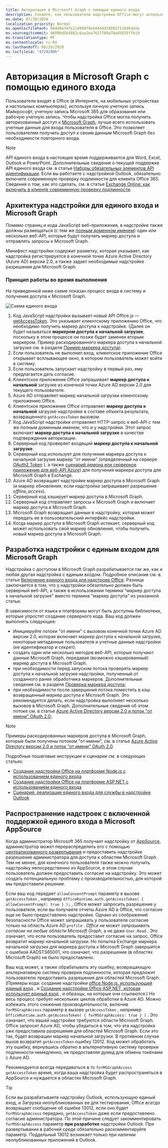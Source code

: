```yaml
---
title: Авторизация в Microsoft Graph с помощью единого входа
description: Узнайте, как пользователи надстройки Office могут использовать единый вход (SSO) для получения данных из Microsoft Graph.
ms.date: 07/30/2020
localization_priority: Normal
ms.openlocfilehash: 68440a347e11d909f0ebd4d4d29892711646da5e
ms.sourcegitcommit: 9609bd5b4982cdaa2ea7637709a78a45835ffb19
ms.translationtype: MT
ms.contentlocale: ru-RU
ms.lasthandoff: 08/28/2020
ms.locfileid: "47292906"
---
```

# <a name="authorize-to-microsoft-graph-with-sso"></a>Авторизация в Microsoft Graph с помощью единого входа

Пользователи входят в Office (в Интернете, на мобильных устройствах и настольных компьютерах), используя личную учетную запись Майкрософт, учетную запись Microsoft 365 для образования или рабочую учетную запись. Чтобы надстройка Office могла получить авторизованный доступ к [Microsoft Graph](https://developer.microsoft.com/graph/docs), лучше всего использовать учетные данные для входа пользователя в Office. Это позволяет пользователям получить доступ к своим данным Microsoft Graph без необходимости повторного входа.

> [!NOTE]
> API единого входа в настоящее время поддерживается для Word, Excel, Outlook и PowerPoint. Дополнительные сведения о текущей поддержке API единого входа см. в статье [Наборы обязательных элементов API идентификации](/office/dev/add-ins/reference/requirement-sets/identity-api-requirement-sets).
> Если вы работаете с надстройкой Outlook, обязательно включите современную проверку подлинности для клиента Office 365. Сведения о том, как это сделать, см. в статье [Exchange Online: как включить в клиенте современную проверку подлинности](https://social.technet.microsoft.com/wiki/contents/articles/32711.exchange-online-how-to-enable-your-tenant-for-modern-authentication.aspx).


## <a name="add-in-architecture-for-sso-and-microsoft-graph"></a>Архитектура надстройки для единого входа и Microsoft Graph

Помимо страниц и кода JavaScript веб-приложения, в надстройке также должны размещаться (с тем же [полным доменном именем](/windows/desktop/DNS/f-gly#_dns_fully_qualified_domain_name_fqdn__gly)) один или несколько веб-API, которые будут получать маркер доступа и отправлять запросы к Microsoft Graph.

Манифест надстройки содержит разметку, которая указывает, как надстройка регистрируется в конечной точке Azure Active Directory (Azure AD) версии 2.0, а также задает необходимые надстройке разрешения для Microsoft Graph.

### <a name="how-it-works-at-runtime"></a>Принцип работы во время выполнения

На приведенной ниже схеме показан процесс входа в систему и получения доступа к Microsoft Graph.

![Схема единого входа](../images/sso-access-to-microsoft-graph.png)

1. Код JavaScript надстройки вызывает новый API Office.js — [getAccessToken](/javascript/api/office-runtime/officeruntime.auth#getaccesstoken-options-). Это указывает клиентскому приложению Office, что необходимо получить маркер доступа к надстройке. (Далее он будет называться **маркером доступа к начальной загрузке**, поскольку в этом процессе он позже будет заменен вторым маркером. Пример раскодированного маркера доступа к начальной загрузке см. в разделе [Пример маркера доступа](sso-in-office-add-ins.md#example-access-token)).
2. Если пользователь не выполнил вход, клиентское приложение Office открывает всплывающее окно, в котором пользователь может войти в систему.
3. Если пользователь запускает надстройку в первый раз, ему предлагается дать согласие.
4. Клиентское приложение Office запрашивает **маркер доступа к начальной** загрузке из конечной точки Azure AD версии 2.0 для текущего пользователя.
5. Azure AD отправляет маркер начальной загрузки клиентскому приложению Office.
6. Клиентское приложение Office отправляет **маркер доступа к начальной** загрузке надстройке в составе объекта результата, возвращенного `getAccessToken` вызовом.
7. Код JavaScript надстройки отправляет HTTP-запрос к веб-API с тем же полным доменным именем, что и у надстройки. Этот запрос включает **маркер доступа к начальной загрузке** в качестве подтверждения авторизации.
8. Серверный код проверяет входящий **маркер доступа к начальной загрузке**.
9. Серверный код использует для получения маркера доступа к начальной загрузке маркер "от имени" (определенный на сервере [OAuth2 Token](https://tools.ietf.org/html/draft-ietf-oauth-token-exchange-02) ), а также [сценарий демона или серверное приложение для веб-API Azure](/azure/active-directory/develop/active-directory-authentication-scenarios)) для получения маркера доступа для Microsoft Graph в Exchange.
10. Azure AD возвращает надстройке маркер доступа в Microsoft Graph (и маркер обновления, если надстройка запрашивает разрешение *offline_access*).
11. Серверный код кэширует маркер доступа в Microsoft Graph.
12. Серверный код отправляет запросы к Microsoft Graph и включает маркер доступа в Microsoft Graph.
13. Microsoft Graph возвращает данные в надстройку, которая может передать ее в пользовательский интерфейс надстройки.
14. Когда маркер доступа в Microsoft Graph истекает, серверный код может использовать свой маркер обновления, чтобы получить новый маркер доступа в Microsoft Graph.

## <a name="develop-an-sso-add-in-that-accesses-microsoft-graph"></a>Разработка надстройки с единым входом для Microsoft Graph

Надстройка с доступом в Microsoft Graph разрабатывается так же, как и любая другая надстройка с единым входом. Подробное описание см. в статье [Включение единого входа для надстроек Office](../develop/sso-in-office-add-ins.md). Разница заключается в том, что у надстройки обязательно должен быть серверный веб-API, а также в использовании термина "маркер доступа к начальной загрузке" вместо термина "маркер доступа" из указанной статьи.

В зависимости от языка и платформы могут быть доступны библиотеки, которые упростят создание серверного кода. Ваш код должен выполнять следующее:

* Инициируйте потоки "от имени" с вызовом конечной точки Azure AD версии 2.0, которая включает маркер доступа к начальной загрузке, некоторые метаданные пользователя и учетные данные надстройки (ее идентификатор и секрет).
* создать один или несколько методов веб-API, которые получают данные Microsoft Graph, передавая (возможно кэшированный) маркер доступа в Microsoft Graph.
* при необходимости перед запуском потока проверять маркер доступа к начальной загрузке надстройки, полученный от созданного ранее обработчика маркеров. Дополнительные сведения см. в разделе [Проверка маркера доступа](sso-in-office-add-ins.md#validate-the-access-token); 
* при необходимости после завершения потока поместить в кэш возвращенный маркер доступа к Microsoft Graph. Это рекомендуется делать, если надстройка выполняет несколько вызовов в Microsoft Graph. Дополнительные сведения об этом потоке см. в статье [Azure Active Directory версии 2.0 и поток "от имени" OAuth 2.0](/azure/active-directory/develop/active-directory-v2-protocols-oauth-on-behalf-of);

> [!NOTE]
> Примеры раскодированных маркеров доступа в Microsoft Graph, которые были получены потоком "от имени", см. в статье [Azure Active Directory версии 2.0 и поток "от имени" OAuth 2.0](/azure/active-directory/develop/active-directory-v2-protocols-oauth-on-behalf-of).

Подробные пошаговые инструкции и сценарии см. в следующих статьях:

* [Создание надстройки Office на платформе Node.js с использованием единого входа](create-sso-office-add-ins-nodejs.md)
* [Создание надстройки Office на платформе ASP.NET с использованием единого входа](create-sso-office-add-ins-aspnet.md)
* [Сценарий: реализация единого входа для службы в надстройке Outlook](../outlook/implement-sso-in-outlook-add-in.md)

## <a name="distributing-sso-enabled-add-ins-in-microsoft-appsource"></a>Распространение надстроек с включенной поддержкой единого входа в Microsoft AppSource

Когда администратор Microsoft 365 получает надстройку от [AppSource](https://appsource.microsoft.com), администратор может перераспределить его с помощью [централизованного развертывания](../publish/centralized-deployment.md) и предоставить надстройке разрешение администратора для доступа к областям Microsoft Graph. Тем не менее, для конечного пользователя также можно получить надстройку непосредственно из AppSource, в этом случае пользователь должен предоставить согласие на надстройку. Это может создать потенциальную проблему с производительностью, для которой мы предоставили решение.

Если ваш код передает `allowConsentPrompt` параметр в вызове `getAccessToken` , например `OfficeRuntime.auth.getAccessToken( { allowConsentPrompt: true } );` , Office может запросить разрешение у пользователя, если вы получаете отчеты Azure AD в Office, что согласие еще не было предоставлено надстройке. Однако из соображений безопасности Office может запрашивать у пользователя согласие только на область Azure AD `profile` . *Office не может запрашивать согласие на любые области Microsoft Graph*, а не даже `User.Read` . Это означает, что если пользователь предоставит согласие на запрос, Office возвратит маркер начальной загрузки. Но попытка Exchange маркера начальной загрузки для маркера доступа к Microsoft Graph завершится с ошибкой AADSTS65001, что означает, что разрешение (в областях Microsoft Graph) не было предоставлено.

Ваш код может, а также обрабатывать эту ошибку, возвращающую альтернативную систему проверки подлинности, которая предложит пользователю предоставить разрешения для областей Microsoft Graph. (Примеры кода: создание надстройки [office Node.js, использующей единый вход](create-sso-office-add-ins-nodejs.md) , и [Создание надстройки Office ASP.NET, которая использует единый вход](create-sso-office-add-ins-aspnet.md) , и образцы, на которые они ссылаются.) Но весь процесс требует нескольких циклов обработки в Azure AD. Можно избежать этого снижения производительности, включив `forMSGraphAccess` параметр в вызове `getAccessToken` , например `OfficeRuntime.auth.getAccessToken( { forMSGraphAccess: true } )` .  Это означает, что вашей надстройке требуются области Microsoft Graph. Office запросит Azure AD, чтобы убедиться в том, что эта надстройка уже предоставила разрешения для областей Microsoft Graph. Если это так, будет возвращен маркер начальной загрузки. В противном случае вызов возвратит `getAccessToken` ошибку 13012. Код может обработать эту ошибку, вернувшись обратно в альтернативную систему проверки подлинности немедленно, не предоставляя думед для обмена токенами с Azure AD.

Рекомендуется всегда передаваться в то `forMSGraphAccess` `getAccessToken` время, когда ваша надстройка будет распространяться в AppSource и нуждается в областях Microsoft Graph.

> [!TIP]
> Если вы разрабатываете надстройку Outlook, использующую единый вход, и Загрузка неопубликованных ее для тестирования, Office *всегда* возвращает сообщение об ошибке 13012, если оно будет `forMSGraphAccess` передано, `getAccessToken` даже если предоставлено согласие администратора. По этой причине следует закомментировать `forMSGraphAccess` параметр **при разработке** надстройки Outlook. При развертывании в рабочей среде обязательно раскомментируйте параметр. Поддельный 13012 возникает только при наличии неопубликованных приложений в Outlook.
